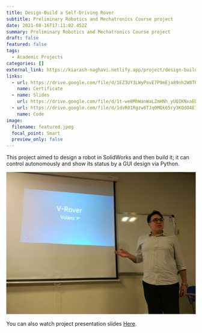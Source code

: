 ```yaml
---
title: Design-Build a Self-Driving Rover
subtitle: Preliminary Robotics and Mechatronics Course project
date: 2021-08-16T17:11:02.452Z
summary: Preliminary Robotics and Mechatronics Course project
draft: false
featured: false
tags:
  - Academic Projects
categories: []
external_link: https://kiarash-naghavi.netlify.app/project/design-build-an-autonomously-operatable-rover/
links:
  - url: https://drive.google.com/file/d/1EZ3UY3LWyPovE7P9mEja89nh2W8TK9hw/view
    name: Certificate
  - name: Slides
    url: https://drive.google.com/file/d/1t-we0MhWanWaLZmHNh_yUQIKNxaEDqqt/view?usp=sharing
  - url: https://drive.google.com/file/d/1dvR01Rgzw6TJq0MQk65ry3KQdO4E7qy7/view?usp=sharing
    name: Code
image:
  filename: featured.jpeg
  focal_point: Smart
  preview_only: false
---
```

This project aimed to design a robot in SolidWorks and then build it; it can control autonomously and show its status by a GUI design via Python.

![Project Presentation](1400-05-14-18.35.43.jpg "Project Presentation")

You can also watch project presentation slides [Here](https://drive.google.com/file/d/1t-we0MhWanWaLZmHNh_yUQIKNxaEDqqt/view).